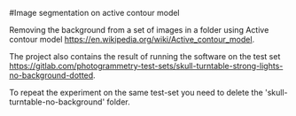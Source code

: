 #Image segmentation on active contour model

Removing the background from a set of images in a folder using Active contour model https://en.wikipedia.org/wiki/Active_contour_model.

The project also contains the result of running the software on the test set https://gitlab.com/photogrammetry-test-sets/skull-turntable-strong-lights-no-background-dotted.

To repeat the experiment on the same test-set you need to delete the 'skull-turntable-no-background' folder.
